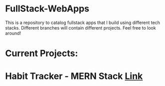 # FullStack-WebApps
This is a repository to catalog fullstack apps that I build using different tech stacks. Different branches will contain different projects. Feel free to look around!

# Current Projects:

# Habit Tracker - MERN Stack <a href="https://github.com/Tice28/FullStack-WebApps/tree/habittracker">Link</a>
